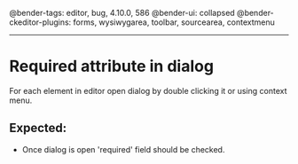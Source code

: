 @bender-tags: editor, bug, 4.10.0, 586
@bender-ui: collapsed
@bender-ckeditor-plugins: forms, wysiwygarea, toolbar, sourcearea, contextmenu

----

# Required attribute in dialog

For each element in editor open dialog by double clicking it or using context menu.

## Expected:
* Once dialog is open 'required' field should be checked.
